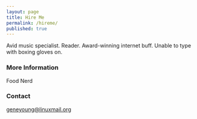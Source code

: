 ```yaml
---
layout: page
title: Hire Me
permalink: /hireme/
published: true
---
```


Avid music specialist. Reader. Award-winning internet buff. Unable to type with boxing gloves on.

### More Information

Food Nerd

### Contact

[geneyoung@linuxmail.org](mailto:geneyoung@linuxmail.org)

